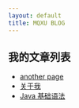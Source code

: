 ```yaml
---
layout: default
title: MQXU BLOG
---
```


## 我的文章列表

- [another page](./another-page.html)
- [关于我](./about.html)
- [Java 基础语法](./java.html)
